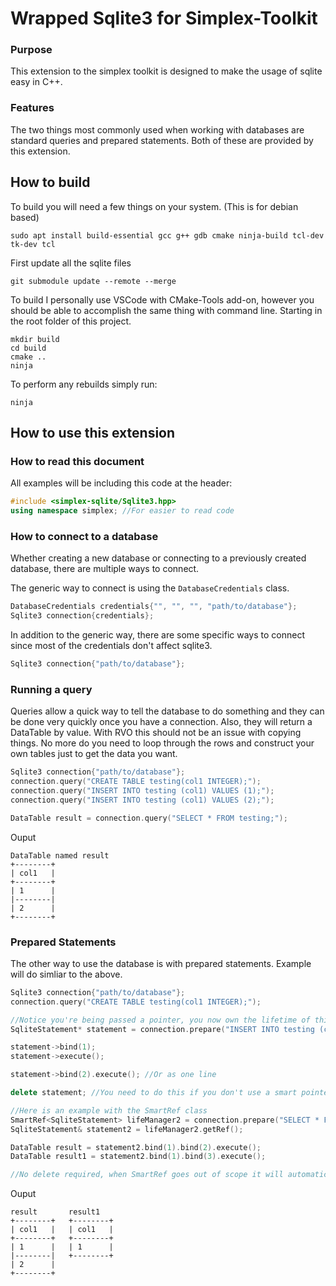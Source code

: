 # Wrapped Sqlite3 for Simplex-Toolkit

### Purpose

This extension to the simplex toolkit is designed to make the usage of sqlite easy in C++.

### Features

The two things most commonly used when working with databases are standard queries and prepared statements. Both of these are provided by this extension.

## How to build

To build you will need a few things on your system. (This is for debian based)

```
sudo apt install build-essential gcc g++ gdb cmake ninja-build tcl-dev tk-dev tcl
```

First update all the sqlite files

```
git submodule update --remote --merge
```

To build I personally use VSCode with CMake-Tools add-on, however you should be able to accomplish the same thing with command line. Starting in the root folder of this project.

```
mkdir build
cd build
cmake ..
ninja
```

To perform any rebuilds simply run:

```
ninja
```

## How to use this extension

### How to read this document

All examples will be including this code at the header:

```c++
#include <simplex-sqlite/Sqlite3.hpp>
using namespace simplex; //For easier to read code
```

### How to connect to a database

Whether creating a new database or connecting to a previously created database, there are multiple ways to connect.

The generic way to connect is using the `DatabaseCredentials` class.

```c++
DatabaseCredentials credentials{"", "", "", "path/to/database"};
Sqlite3 connection{credentials};
```

In addition to the generic way, there are some specific ways to connect since most of the credentials don't affect sqlite3.

```c++
Sqlite3 connection{"path/to/database"};
```

### Running a query

Queries allow a quick way to tell the database to do something and they can be done very quickly once you have a connection. Also, they will return a DataTable by value. With RVO this should not be an issue with copying things. No more do you need to loop through the rows and construct your own tables just to get the data you want.

```c++
Sqlite3 connection{"path/to/database"};
connection.query("CREATE TABLE testing(col1 INTEGER);");
connection.query("INSERT INTO testing (col1) VALUES (1);");
connection.query("INSERT INTO testing (col1) VALUES (2);");

DataTable result = connection.query("SELECT * FROM testing;");
```

Ouput
```
DataTable named result
+--------+
| col1   |
+--------+
| 1      |
|--------|
| 2      |
+--------+
```

### Prepared Statements

The other way to use the database is with prepared statements. Example will do simliar to the above.

```c++
Sqlite3 connection{"path/to/database"};
connection.query("CREATE TABLE testing(col1 INTEGER);");

//Notice you're being passed a pointer, you now own the lifetime of this pointer.
SqliteStatement* statement = connection.prepare("INSERT INTO testing (col1) VALUES (?);");

statement->bind(1);
statement->execute();

statement->bind(2).execute(); //Or as one line

delete statement; //You need to do this if you don't use a smart pointer.

//Here is an example with the SmartRef class
SmartRef<SqliteStatement> lifeManager2 = connection.prepare("SELECT * FROM testing WHERE col1 = ? or col1 = ?;");
SqliteStatement& statement2 = lifeManager2.getRef();

DataTable result = statement2.bind(1).bind(2).execute();
DataTable result1 = statement2.bind(1).bind(3).execute();

//No delete required, when SmartRef goes out of scope it will automatically delete the pointer.
```
Ouput
```
result       result1
+--------+   +--------+
| col1   |   | col1   |
+--------+   +--------+
| 1      |   | 1      |
|--------|   +--------+
| 2      |
+--------+
```